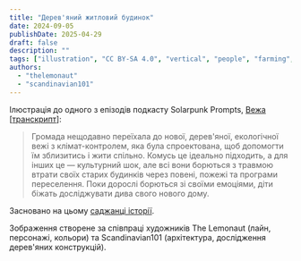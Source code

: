 ```yaml
---
title: "Дерев'яний житловий будинок"
date: 2024-09-05
publishDate: 2025-04-29
draft: false
description: ""
tags: ["illustration", "CC BY-SA 4.0", "vertical", "people", "farming", "solar", "transport", "city", "generations", "residential"]
authors:
  - "thelemonaut"
  - "scandinavian101"
---
```


Ілюстрація до одного з епізодів подкасту Solarpunk Prompts, [Вежа](https://podcast.tomasino.org/@SolarpunkPrompts/episodes/the-tower) [[транскрипт](https://wiki.tomasino.org/writing/Solarpunk-Prompts---The-Tower)]:

> Громада нещодавно переїхала до нової, дерев'яної, екологічної вежі з клімат-контролем, яка була спроектована, щоб допомогти їм зблизитись і жити спільно. Комусь це ідеально підходить, а для інших це — культурний шок, але всі вони борються з травмою втрати своїх старих будинків через повені, пожежі та програми переселення. Поки дорослі борються зі своїми емоціями, діти біжать досліджувати дива свого нового дому.

Засновано на цьому [саджанці історії](/seeds/the-tower).

Зображення створене за співпраці художників The Lemonaut (лайн, персонажі, кольори) та Scandinavian101 (архітектура, дослідження дерев'яних конструкцій).